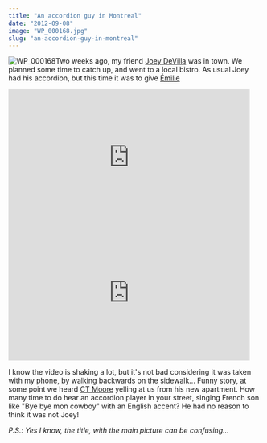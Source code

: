 ```yaml
---
title: "An accordion guy in Montreal"
date: "2012-09-08"
image: "WP_000168.jpg"
slug: "an-accordion-guy-in-montreal"
---
```


![](images/WP_000168.jpg "WP_000168")Two weeks ago, my friend [Joey DeVilla](https://joeydevilla.com) was in town. We planned some time to catch up, and went to a local bistro. As usual Joey had his accordion, but this time it was to give [Émilie](https://twitter.com/EmilieJolie)

<iframe width="480" height="270" src="https://www.youtube.com/embed/cVXIrzMR0bA?feature=oembed" frameborder="0" allowfullscreen></iframe>

<iframe width="480" height="270" src="https://www.youtube.com/embed/UcBvtHK09nY?feature=oembed" frameborder="0" allowfullscreen></iframe>

I know the video is shaking a lot, but it's not bad considering it was taken with my phone, by walking backwards on the sidewalk... Funny story, at some point we heard [CT Moore](https://www.gypsybandito.com/) yelling at us from his new apartment. How many time to do hear an accordion player in your street, singing French son like "Bye bye mon cowboy" with an English accent? He had no reason to think it was not Joey!

_P.S.: Yes I know, the title, with the main picture can be confusing..._
